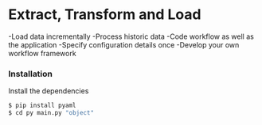 # Extract, Transform and Load 

-Load data incrementally
-Process historic data
-Code workflow as well as the application
-Specify configuration details once
-Develop your own workflow framework


### Installation


Install the dependencies 

```sh
$ pip install pyaml
$ cd py main.py "object"

```